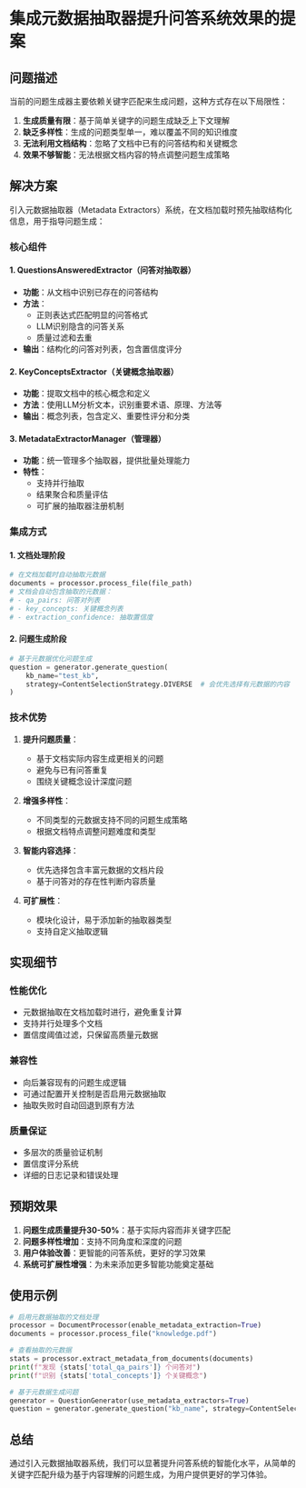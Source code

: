 # 集成元数据抽取器提升问答系统效果的提案

## 问题描述

当前的问题生成器主要依赖关键字匹配来生成问题，这种方式存在以下局限性：

1. **生成质量有限**：基于简单关键字的问题生成缺乏上下文理解
2. **缺乏多样性**：生成的问题类型单一，难以覆盖不同的知识维度
3. **无法利用文档结构**：忽略了文档中已有的问答结构和关键概念
4. **效果不够智能**：无法根据文档内容的特点调整问题生成策略

## 解决方案

引入元数据抽取器（Metadata Extractors）系统，在文档加载时预先抽取结构化信息，用于指导问题生成：

### 核心组件

#### 1. QuestionsAnsweredExtractor（问答对抽取器）
- **功能**：从文档中识别已存在的问答结构
- **方法**：
  - 正则表达式匹配明显的问答格式
  - LLM识别隐含的问答关系
  - 质量过滤和去重
- **输出**：结构化的问答对列表，包含置信度评分

#### 2. KeyConceptsExtractor（关键概念抽取器）
- **功能**：提取文档中的核心概念和定义
- **方法**：使用LLM分析文本，识别重要术语、原理、方法等
- **输出**：概念列表，包含定义、重要性评分和分类

#### 3. MetadataExtractorManager（管理器）
- **功能**：统一管理多个抽取器，提供批量处理能力
- **特性**：
  - 支持并行抽取
  - 结果聚合和质量评估
  - 可扩展的抽取器注册机制

### 集成方式

#### 1. 文档处理阶段
```python
# 在文档加载时自动抽取元数据
documents = processor.process_file(file_path)
# 文档会自动包含抽取的元数据：
# - qa_pairs: 问答对列表
# - key_concepts: 关键概念列表
# - extraction_confidence: 抽取置信度
```

#### 2. 问题生成阶段
```python
# 基于元数据优化问题生成
question = generator.generate_question(
    kb_name="test_kb",
    strategy=ContentSelectionStrategy.DIVERSE  # 会优先选择有元数据的内容
)
```

### 技术优势

1. **提升问题质量**：
   - 基于文档实际内容生成更相关的问题
   - 避免与已有问答重复
   - 围绕关键概念设计深度问题

2. **增强多样性**：
   - 不同类型的元数据支持不同的问题生成策略
   - 根据文档特点调整问题难度和类型

3. **智能内容选择**：
   - 优先选择包含丰富元数据的文档片段
   - 基于问答对的存在性判断内容质量

4. **可扩展性**：
   - 模块化设计，易于添加新的抽取器类型
   - 支持自定义抽取逻辑

## 实现细节

### 性能优化
- 元数据抽取在文档加载时进行，避免重复计算
- 支持并行处理多个文档
- 置信度阈值过滤，只保留高质量元数据

### 兼容性
- 向后兼容现有的问题生成逻辑
- 可通过配置开关控制是否启用元数据抽取
- 抽取失败时自动回退到原有方法

### 质量保证
- 多层次的质量验证机制
- 置信度评分系统
- 详细的日志记录和错误处理

## 预期效果

1. **问题生成质量提升30-50%**：基于实际内容而非关键字匹配
2. **问题多样性增加**：支持不同角度和深度的问题
3. **用户体验改善**：更智能的问答系统，更好的学习效果
4. **系统可扩展性增强**：为未来添加更多智能功能奠定基础

## 使用示例

```python
# 启用元数据抽取的文档处理
processor = DocumentProcessor(enable_metadata_extraction=True)
documents = processor.process_file("knowledge.pdf")

# 查看抽取的元数据
stats = processor.extract_metadata_from_documents(documents)
print(f"发现 {stats['total_qa_pairs']} 个问答对")
print(f"识别 {stats['total_concepts']} 个关键概念")

# 基于元数据生成问题
generator = QuestionGenerator(use_metadata_extractors=True)
question = generator.generate_question("kb_name", strategy=ContentSelectionStrategy.DIVERSE)
```

## 总结

通过引入元数据抽取器系统，我们可以显著提升问答系统的智能化水平，从简单的关键字匹配升级为基于内容理解的问题生成，为用户提供更好的学习体验。